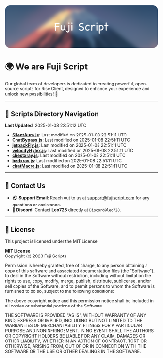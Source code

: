 ![Banner](.github/b.webp)

# 🌍 **We are Fuji Script**

Our global team of developers is dedicated to creating powerful, open-source scripts for Rise Client, designed to enhance your experience and unlock new possibilities! 🌟

---
<!-- SCRIPTS_NAVIGATION_START -->
## 📂 **Scripts Directory Navigation**

**Last Updated**: 2025-01-08 22:51:12 UTC

- **[SilentAura.js](scripts/SilentAura.js)**: Last modified on 2025-01-08 22:51:11 UTC
- **[ChatBypass.js](scripts/ChatBypass.js)**: Last modified on 2025-01-08 22:51:11 UTC
- **[jetpackFly.js](scripts/jetpackFly.js)**: Last modified on 2025-01-08 22:51:11 UTC
- **[velocityHylex.js](scripts/velocityHylex.js)**: Last modified on 2025-01-08 22:51:11 UTC
- **[chestxray.js](scripts/chestxray.js)**: Last modified on 2025-01-08 22:51:11 UTC
- **[bedxray.js](scripts/bedxray.js)**: Last modified on 2025-01-08 22:51:11 UTC
- **[chatMacro.js](scripts/chatMacro.js)**: Last modified on 2025-01-08 22:51:11 UTC

<!-- SCRIPTS_NAVIGATION_END -->

---

## 💬 **Contact Us**  
- 📬 **Support Email**: Reach out to us at [support@fujiscript.com](mailto:support@fujiscript.com) for any questions or assistance.  
- 💬 **Discord**: Contact **Leo728** directly at `Discord@leo728`.

---

## 📜 **License**

This project is licensed under the MIT License.  

**MIT License**  
Copyright (c) 2023 Fuji Scripts  

Permission is hereby granted, free of charge, to any person obtaining a copy of this software and associated documentation files (the "Software"), to deal in the Software without restriction, including without limitation the rights to use, copy, modify, merge, publish, distribute, sublicense, and/or sell copies of the Software, and to permit persons to whom the Software is furnished to do so, subject to the following conditions:  

The above copyright notice and this permission notice shall be included in all copies or substantial portions of the Software.  

THE SOFTWARE IS PROVIDED "AS IS", WITHOUT WARRANTY OF ANY KIND, EXPRESS OR IMPLIED, INCLUDING BUT NOT LIMITED TO THE WARRANTIES OF MERCHANTABILITY, FITNESS FOR A PARTICULAR PURPOSE AND NONINFRINGEMENT. IN NO EVENT SHALL THE AUTHORS OR COPYRIGHT HOLDERS BE LIABLE FOR ANY CLAIM, DAMAGES OR OTHER LIABILITY, WHETHER IN AN ACTION OF CONTRACT, TORT OR OTHERWISE, ARISING FROM, OUT OF OR IN CONNECTION WITH THE SOFTWARE OR THE USE OR OTHER DEALINGS IN THE SOFTWARE.  
